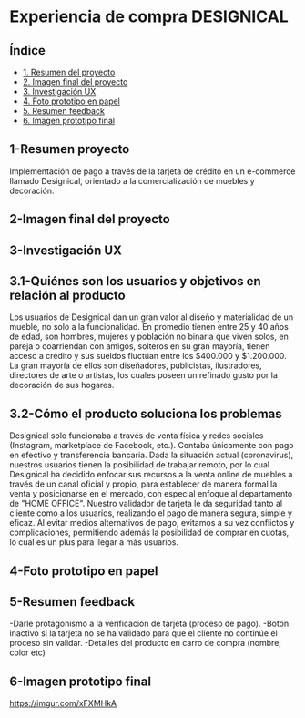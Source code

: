 # Experiencia de compra DESIGNICAL

## Índice

* [1. Resumen del proyecto](#1-Resumen-proyecto)
* [2. Imagen final del proyecto](#2-Imagen-final-del-proyecto)
* [3. Investigación UX](#3-investigación-ux)
* [4. Foto prototipo en papel](#4-foto-prototipo-en-papel)
* [5. Resumen feedback](#5-resumen-feedback)
* [6. Imagen prototipo final](#6-imagen-prototipo-final)



## 1-Resumen proyecto

Implementación de pago a través de la tarjeta de crédito en un e-commerce llamado Designical, orientado a la comercialización de muebles y decoración.

## 2-Imagen final del proyecto

## 3-Investigación UX

## 3.1-Quiénes son los usuarios y objetivos en relación al producto
Los usuarios de Designical dan un gran valor al diseño y materialidad de un mueble, no solo a la funcionalidad.
En promedio tienen entre 25 y 40 años de edad, son hombres, mujeres y población no binaria 
que viven solos, en pareja o coarriendan con amigos, solteros en su gran mayoría, tienen acceso a crédito
y sus sueldos fluctúan entre los $400.000 y $1.200.000. La gran mayoría de ellos son diseñadores,
publicistas, ilustradores, directores de arte o artistas, los cuales poseen un refinado gusto por
la decoración de sus hogares.

## 3.2-Cómo el producto soluciona los problemas
Designical solo funcionaba a través de venta física y redes sociales (Instagram, marketplace de Facebook, etc.). 
Contaba únicamente con pago en efectivo y transferencia bancaria. 
Dada la situación actual (coronavirus), nuestros usuarios tienen la posibilidad de trabajar remoto, por lo cual 
Designical ha decidido enfocar sus recursos a la venta online de muebles a través de un canal oficial y propio, 
para establecer de manera formal la venta y posicionarse en el mercado, con especial enfoque al departamento de 
"HOME OFFICE". 
Nuestro validador de tarjeta le da seguridad tanto al cliente como a los usuarios, realizando el pago de manera 
segura, simple y eficaz. Al evitar medios alternativos de pago, evitamos a su vez conflictos y complicaciones, 
permitiendo además la posibilidad de comprar en cuotas, lo cual es un plus para llegar a más usuarios.

## 4-Foto prototipo en papel

## 5-Resumen feedback 
-Darle protagonismo a la verificación de tarjeta (proceso de pago).
-Botón inactivo si la tarjeta no se ha validado para que el cliente no continúe el proceso sin validar.
-Detalles del producto en carro de compra (nombre, color etc)

## 6-Imagen prototipo final

https://imgur.com/xFXMHkA

​



